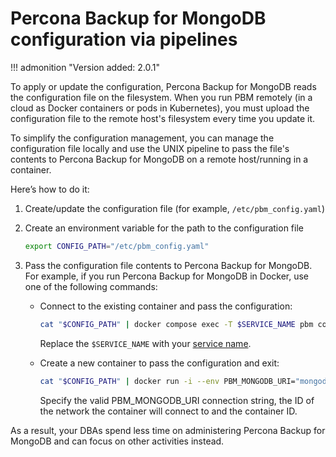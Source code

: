 # Percona Backup for MongoDB configuration via pipelines

!!! admonition "Version added: 2.0.1"

To apply or update the configuration, Percona Backup for MongoDB reads the configuration file on the filesystem. When you run PBM remotely (in a cloud as Docker containers or pods in Kubernetes), you must upload the configuration file to the remote host's filesystem every time you update it.  

To simplify the configuration management, you can manage the configuration file locally and use the UNIX pipeline to pass the file's contents to Percona Backup for MongoDB on a remote host/running in a container. 

Here’s how to do it:

1. Create/update the configuration file (for example, `/etc/pbm_config.yaml`)
2. Create an environment variable for the path to the configuration file

    ```sh
    export CONFIG_PATH="/etc/pbm_config.yaml"
    ```

3. Pass the configuration file contents to Percona Backup for MongoDB. For example, if you run Percona Backup for MongoDB in Docker, use one of the following commands:
   
    * Connect to the existing container and pass the configuration:

        ```sh
        cat "$CONFIG_PATH" | docker compose exec -T $SERVICE_NAME pbm config --file="-"
        ```

        Replace the `$SERVICE_NAME` with your [service name](https://docs.docker.com/compose/compose-file/#services-top-level-element).

    * Create a new container to pass the configuration and exit: 

        ```sh
        cat "$CONFIG_PATH" | docker run -i --env PBM_MONGODB_URI="mongodb://<PBM_USER>:<PBM_USER_PASSWORD>@<HOST>:<PORT>" --network=$NET_ID $CONTAINER_ID pbm config --file="-"
        ```

        Specify the valid PBM_MONGODB_URI connection string, the ID of the network the container will connect to and the container ID.

As a result, your DBAs spend less time on administering Percona Backup for MongoDB and can focus on other activities instead.

